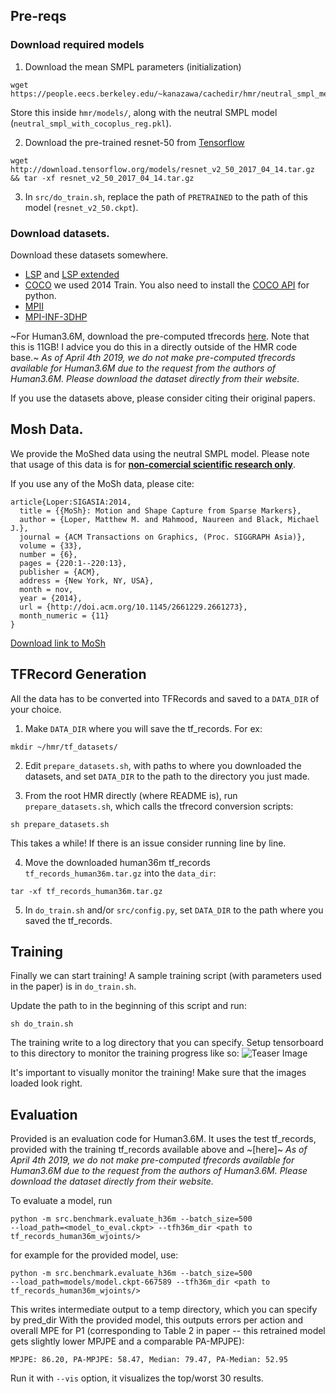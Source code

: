 ## Pre-reqs

### Download required models

1. Download the mean SMPL parameters (initialization)
```
wget https://people.eecs.berkeley.edu/~kanazawa/cachedir/hmr/neutral_smpl_mean_params.h5
```

Store this inside `hmr/models/`, along with the neutral SMPL model
(`neutral_smpl_with_cocoplus_reg.pkl`).


2. Download the pre-trained resnet-50 from
[Tensorflow](https://github.com/tensorflow/models/tree/master/research/slim#Pretrained)
```
wget http://download.tensorflow.org/models/resnet_v2_50_2017_04_14.tar.gz && tar -xf resnet_v2_50_2017_04_14.tar.gz
```

3. In `src/do_train.sh`, replace the path of `PRETRAINED` to the path of this model (`resnet_v2_50.ckpt`).

### Download datasets.
Download these datasets somewhere.

- [LSP](http://sam.johnson.io/research/lsp_dataset.zip) and [LSP extended](http://sam.johnson.io/research/lspet_dataset.zip)
- [COCO](http://cocodataset.org/#download) we used 2014 Train. You also need to
  install the [COCO API](https://github.com/cocodataset/cocoapi) for python.
- [MPII](http://human-pose.mpi-inf.mpg.de/#download)
- [MPI-INF-3DHP](http://gvv.mpi-inf.mpg.de/3dhp-dataset/)

~For Human3.6M, download the pre-computed tfrecords [here]().
Note that this is 11GB! I advice you do this in a directly outside of the HMR code base.~
_As of April 4th 2019, we do not make pre-computed tfrecords available for
Human3.6M due to the request from the authors of Human3.6M. Please download the
dataset directly from their website._


If you use the datasets above, please consider citing their original papers.

## Mosh Data. 
We provide the MoShed data using the neutral SMPL model.
Please note that usage of this data is for [**non-comercial scientific research only**](http://mosh.is.tue.mpg.de/data_license).

If you use any of the MoSh data, please cite: 
```
article{Loper:SIGASIA:2014,
  title = {{MoSh}: Motion and Shape Capture from Sparse Markers},
  author = {Loper, Matthew M. and Mahmood, Naureen and Black, Michael J.},
  journal = {ACM Transactions on Graphics, (Proc. SIGGRAPH Asia)},
  volume = {33},
  number = {6},
  pages = {220:1--220:13},
  publisher = {ACM},
  address = {New York, NY, USA},
  month = nov,
  year = {2014},
  url = {http://doi.acm.org/10.1145/2661229.2661273},
  month_numeric = {11}
}
```

[Download link to MoSh](https://drive.google.com/file/d/1b51RMzi_5DIHeYh2KNpgEs8LVaplZSRP/view?usp=sharing)

## TFRecord Generation

All the data has to be converted into TFRecords and saved to a `DATA_DIR` of
your choice.

1. Make `DATA_DIR` where you will save the tf_records. For ex:
```
mkdir ~/hmr/tf_datasets/
```

2. Edit `prepare_datasets.sh`, with paths to where you downloaded the datasets,
and set `DATA_DIR` to the path to the directory you just made.

3. From the root HMR directly (where README is), run `prepare_datasets.sh`, which calls the tfrecord conversion scripts:
```
sh prepare_datasets.sh
```

This takes a while! If there is an issue consider running line by line.

4. Move the downloaded human36m tf_records `tf_records_human36m.tar.gz` into the
`data_dir`:
```
tar -xf tf_records_human36m.tar.gz
```

5. In `do_train.sh` and/or `src/config.py`, set `DATA_DIR` to the path where you saved the
tf_records.


## Training
Finally we can start training!
A sample training script (with parameters used in the paper) is in
`do_train.sh`.

Update the path to  in the beginning of this script and run:
```
sh do_train.sh
```

The training write to a log directory that you can specify.
Setup tensorboard to this directory to monitor the training progress like so:
![Teaser Image](https://akanazawa.github.io/hmr/resources/images/tboard_ex.png)

It's important to visually monitor the training! Make sure that the images
loaded look right.


## Evaluation
Provided is an evaluation code for Human3.6M. It uses the test tf_records,
provided with the training tf_records available above and ~[here]~ 
_As of April 4th 2019, we do not make pre-computed tfrecords available for
Human3.6M due to the request from the authors of Human3.6M. Please download the
dataset directly from their website._

To evaluate a model, run
```
python -m src.benchmark.evaluate_h36m --batch_size=500
--load_path=<model_to_eval.ckpt> --tfh36m_dir <path to tf_records_human36m_wjoints/>
```
for example for the provided model, use:
```
python -m src.benchmark.evaluate_h36m --batch_size=500
--load_path=models/model.ckpt-667589 --tfh36m_dir <path to tf_records_human36m_wjoints/>
```

This writes intermediate output to a temp directory, which you can specify by pred_dir
With the provided model, this outputs errors per action and overall MPE for P1
(corresponding to Table 2 in paper -- this retrained model gets slightly lower
MPJPE and a comparable PA-MPJPE):
```
MPJPE: 86.20, PA-MPJPE: 58.47, Median: 79.47, PA-Median: 52.95
```

Run it with `--vis` option, it visualizes the top/worst 30 results. 
